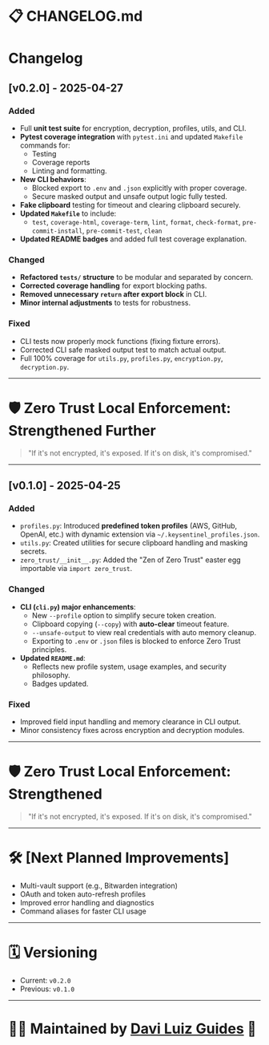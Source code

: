 # 📋 CHANGELOG.md

# Changelog

## [v0.2.0] - 2025-04-27

### Added

- Full **unit test suite** for encryption, decryption, profiles, utils, and CLI.
- **Pytest coverage integration** with `pytest.ini` and updated `Makefile` commands for:
  - Testing
  - Coverage reports
  - Linting and formatting.
- **New CLI behaviors**:
  - Blocked export to `.env` and `.json` explicitly with proper coverage.
  - Secure masked output and unsafe output logic fully tested.
- **Fake clipboard** testing for timeout and clearing clipboard securely.
- **Updated `Makefile`** to include:
  - `test`, `coverage-html`, `coverage-term`, `lint`, `format`, `check-format`, `pre-commit-install`, `pre-commit-test`, `clean`
- **Updated README badges** and added full test coverage explanation.

### Changed

- **Refactored `tests/` structure** to be modular and separated by concern.
- **Corrected coverage handling** for export blocking paths.
- **Removed unnecessary `return` after export block** in CLI.
- **Minor internal adjustments** to tests for robustness.

### Fixed

- CLI tests now properly mock functions (fixing fixture errors).
- Corrected CLI safe masked output test to match actual output.
- Full 100% coverage for `utils.py`, `profiles.py`, `encryption.py`, `decryption.py`.

---

# 🛡 Zero Trust Local Enforcement: Strengthened Further

> "If it's not encrypted, it's exposed. If it's on disk, it's compromised."

---

## [v0.1.0] - 2025-04-25

### Added

- `profiles.py`: Introduced **predefined token profiles** (AWS, GitHub, OpenAI, etc.) with dynamic extension via `~/.keysentinel_profiles.json`.
- `utils.py`: Created utilities for secure clipboard handling and masking secrets.
- `zero_trust/__init__.py`: Added the "Zen of Zero Trust" easter egg importable via `import zero_trust`.

### Changed

- **CLI (`cli.py`) major enhancements**:
  - New `--profile` option to simplify secure token creation.
  - Clipboard copying (`--copy`) with **auto-clear** timeout feature.
  - `--unsafe-output` to view real credentials with auto memory cleanup.
  - Exporting to `.env` or `.json` files is blocked to enforce Zero Trust principles.
- **Updated `README.md`**:
  - Reflects new profile system, usage examples, and security philosophy.
  - Badges updated.

### Fixed

- Improved field input handling and memory clearance in CLI output.
- Minor consistency fixes across encryption and decryption modules.

---

# 🛡 Zero Trust Local Enforcement: Strengthened

> "If it's not encrypted, it's exposed. If it's on disk, it's compromised."

---

# 🛠 [Next Planned Improvements]

- Multi-vault support (e.g., Bitwarden integration)
- OAuth and token auto-refresh profiles
- Improved error handling and diagnostics
- Command aliases for faster CLI usage

---

# 🗓 Versioning

- Current: `v0.2.0`
- Previous: `v0.1.0`

---

# 🧑‍💻 Maintained by [Davi Luiz Guides](https://daviguides.github.io) 🚀
